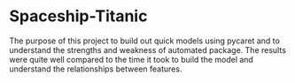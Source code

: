 # Spaceship-Titanic

The purpose of this project to build out quick models using pycaret and to understand the strengths and weakness of automated package.  The results were quite well compared to the time it took to build the model and understand the relationships between features.
